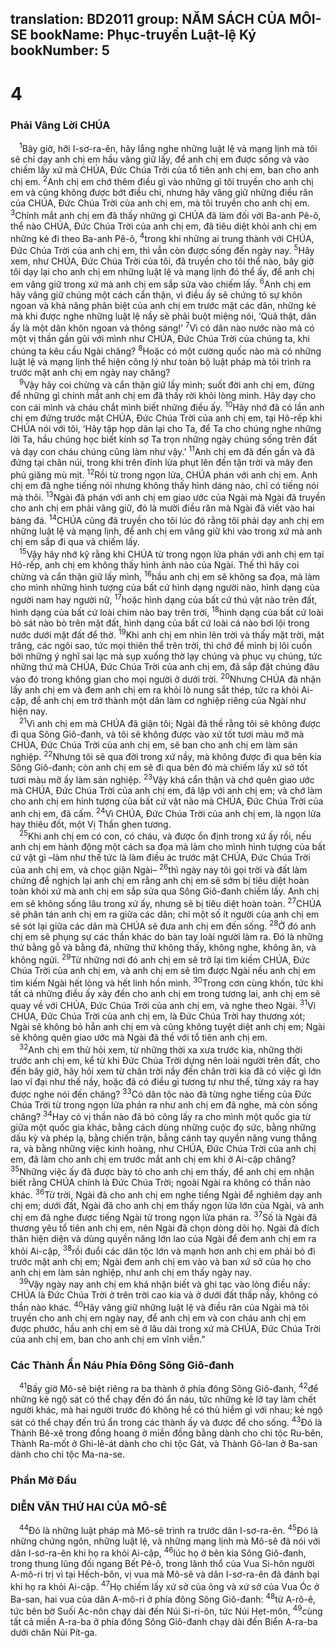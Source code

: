 translation: BD2011
group: NĂM SÁCH CỦA MÔI-SE
bookName: Phục-truyền Luật-lệ Ký 
bookNumber: 5
-------

<div class="title"><h1>4</h1><h3>Phải Vâng Lời CHÚA</h3></div>
<span class="verse phu_4_1"> <sup>1</sup>Bây giờ, hỡi I-sơ-ra-ên, hãy lắng nghe những luật lệ và mạng lịnh mà tôi sẽ chỉ dạy anh chị em hầu vâng giữ lấy, để anh chị em được sống và vào chiếm lấy xứ mà CHÚA, Ðức Chúa Trời của tổ tiên anh chị em, ban cho anh chị em. </span>
<span class="verse phu_4_2"><sup>2</sup>Anh chị em chớ thêm điều gì vào những gì tôi truyền cho anh chị em và cũng không được bớt điều chi, nhưng hãy vâng giữ những điều răn của CHÚA, Ðức Chúa Trời của anh chị em, mà tôi truyền cho anh chị em. </span>
<span class="verse phu_4_3"><sup>3</sup>Chính mắt anh chị em đã thấy những gì CHÚA đã làm đối với Ba-anh Pê-ô, thể nào CHÚA, Ðức Chúa Trời của anh chị em, đã tiêu diệt khỏi anh chị em những kẻ đi theo Ba-anh Pê-ô, </span>
<span class="verse phu_4_4"><sup>4</sup>trong khi những ai trung thành với CHÚA, Ðức Chúa Trời của anh chị em, thì vẫn còn được sống đến ngày nay. </span>
<span class="verse phu_4_5"><sup>5</sup>Hãy xem, như CHÚA, Ðức Chúa Trời của tôi, đã truyền cho tôi thể nào, bây giờ tôi dạy lại cho anh chị em những luật lệ và mạng lịnh đó thể ấy, để anh chị em vâng giữ trong xứ mà anh chị em sắp sửa vào chiếm lấy. </span>
<span class="verse phu_4_6"><sup>6</sup>Anh chị em hãy vâng giữ chúng một cách cẩn thận, vì điều ấy sẽ chứng tỏ sự khôn ngoan và khả năng phân biệt của anh chị em trước mặt các dân, những kẻ mà khi được nghe những luật lệ nầy sẽ phải buột miệng nói, ‘Quả thật, dân ấy là một dân khôn ngoan và thông sáng!’ </span>
<span class="verse phu_4_7"><sup>7</sup>Vì có dân nào nước nào mà có một vị thần gần gũi với mình như CHÚA, Ðức Chúa Trời của chúng ta, khi chúng ta kêu cầu Ngài chăng? </span>
<span class="verse phu_4_8"><sup>8</sup>Hoặc có một cường quốc nào mà có những luật lệ và mạng lịnh thể hiện công lý như toàn bộ luật pháp mà tôi trình ra trước mặt anh chị em ngày nay chăng?<br/></span>
<span class="verse phu_4_9"> <sup>9</sup>Vậy hãy coi chừng và cẩn thận giữ lấy mình; suốt đời anh chị em, đừng để những gì chính mắt anh chị em đã thấy rời khỏi lòng mình. Hãy dạy cho con cái mình và cháu chắt mình biết những điều ấy. </span>
<span class="verse phu_4_10"><sup>10</sup>Hãy nhớ đã có lần anh chị em đứng trước mặt CHÚA, Ðức Chúa Trời của anh chị em, tại Hô-rếp khi CHÚA nói với tôi, ‘Hãy tập họp dân lại cho Ta, để Ta cho chúng nghe những lời Ta, hầu chúng học biết kính sợ Ta trọn những ngày chúng sống trên đất và dạy con cháu chúng cũng làm như vậy.’ </span>
<span class="verse phu_4_11"><sup>11</sup>Anh chị em đã đến gần và đã đứng tại chân núi, trong khi trên đỉnh lửa phụt lên đến tận trời và mây đen phủ giăng mù mịt. </span>
<span class="verse phu_4_12"><sup>12</sup>Rồi từ trong ngọn lửa, CHÚA phán với anh chị em. Anh chị em đã nghe tiếng nói nhưng không thấy hình dáng nào, chỉ có tiếng nói mà thôi. </span>
<span class="verse phu_4_13"><sup>13</sup>Ngài đã phán với anh chị em giao ước của Ngài mà Ngài đã truyền cho anh chị em phải vâng giữ, đó là mười điều răn mà Ngài đã viết vào hai bảng đá. </span>
<span class="verse phu_4_14"><sup>14</sup>CHÚA cũng đã truyền cho tôi lúc đó rằng tôi phải dạy anh chị em những luật lệ và mạng lịnh, để anh chị em vâng giữ khi vào trong xứ mà anh chị em sắp đi qua và chiếm lấy.<br/></span>
<span class="verse phu_4_15"> <sup>15</sup>Vậy hãy nhớ kỹ rằng khi CHÚA từ trong ngọn lửa phán với anh chị em tại Hô-rếp, anh chị em không thấy hình ảnh nào của Ngài. Thế thì hãy coi chừng và cẩn thận giữ lấy mình, </span>
<span class="verse phu_4_16"><sup>16</sup>hầu anh chị em sẽ không sa đọa, mà làm cho mình những hình tượng của bất cứ hình dạng người nào, hình dạng của người nam hay người nữ, </span>
<span class="verse phu_4_17"><sup>17</sup>hoặc hình dạng của bất cứ thú vật nào trên đất, hình dạng của bất cứ loài chim nào bay trên trời, </span>
<span class="verse phu_4_18"><sup>18</sup>hình dạng của bất cứ loài bò sát nào bò trên mặt đất, hình dạng của bất cứ loài cá nào bơi lội trong nước dưới mặt đất để thờ. </span>
<span class="verse phu_4_19"><sup>19</sup>Khi anh chị em nhìn lên trời và thấy mặt trời, mặt trăng, các ngôi sao, tức mọi thiên thể trên trời, thì chớ để mình bị lôi cuốn bởi những ý nghĩ sai lạc mà sụp xuống thờ lạy chúng và phục vụ chúng, tức những thứ mà CHÚA, Ðức Chúa Trời của anh chị em, đã sắp đặt chúng đâu vào đó trong không gian cho mọi người ở dưới trời. </span>
<span class="verse phu_4_20"><sup>20</sup>Nhưng CHÚA đã nhận lấy anh chị em và đem anh chị em ra khỏi lò nung sắt thép, tức ra khỏi Ai-cập, để anh chị em trở thành một dân làm cơ nghiệp riêng của Ngài như hiện nay.<br/></span>
<span class="verse phu_4_21"> <sup>21</sup>Vì anh chị em mà CHÚA đã giận tôi; Ngài đã thề rằng tôi sẽ không được đi qua Sông Giô-đanh, và tôi sẽ không được vào xứ tốt tươi màu mỡ mà CHÚA, Ðức Chúa Trời của anh chị em, sẽ ban cho anh chị em làm sản nghiệp. </span>
<span class="verse phu_4_22"><sup>22</sup>Nhưng tôi sẽ qua đời trong xứ nầy, mà không được đi qua bên kia Sông Giô-đanh; còn anh chị em sẽ đi qua bên đó mà chiếm lấy xứ sở tốt tươi màu mỡ ấy làm sản nghiệp. </span>
<span class="verse phu_4_23"><sup>23</sup>Vậy khá cẩn thận và chớ quên giao ước mà CHÚA, Ðức Chúa Trời của anh chị em, đã lập với anh chị em; và chớ làm cho anh chị em hình tượng của bất cứ vật nào mà CHÚA, Ðức Chúa Trời của anh chị em, đã cấm. </span>
<span class="verse phu_4_24"><sup>24</sup>Vì CHÚA, Ðức Chúa Trời của anh chị em, là ngọn lửa hay thiêu đốt, một Vị Thần ghen tương.<br/></span>
<span class="verse phu_4_25"> <sup>25</sup>Khi anh chị em có con, có cháu, và được ổn định trong xứ ấy rồi, nếu anh chị em hành động một cách sa đọa mà làm cho mình hình tượng của bất cứ vật gì –làm như thế tức là làm điều ác trước mặt CHÚA, Ðức Chúa Trời của anh chị em, và chọc giận Ngài– </span>
<span class="verse phu_4_26"><sup>26</sup>thì ngày nay tôi gọi trời và đất làm chứng để nghịch lại anh chị em rằng anh chị em sẽ sớm bị tiêu diệt hoàn toàn khỏi xứ mà anh chị em sắp sửa qua Sông Giô-đanh chiếm lấy. Anh chị em sẽ không sống lâu trong xứ ấy, nhưng sẽ bị tiêu diệt hoàn toàn. </span>
<span class="verse phu_4_27"><sup>27</sup>CHÚA sẽ phân tán anh chị em ra giữa các dân; chỉ một số ít người của anh chị em sẽ sót lại giữa các dân mà CHÚA sẽ đưa anh chị em đến sống. </span>
<span class="verse phu_4_28"><sup>28</sup>Ở đó anh chị em sẽ phụng sự các thần khác do bàn tay loài người làm ra. Ðó là những thứ bằng gỗ và bằng đá, những thứ không thấy, không nghe, không ăn, và không ngửi. </span>
<span class="verse phu_4_29"><sup>29</sup>Từ những nơi đó anh chị em sẽ trở lại tìm kiếm CHÚA, Ðức Chúa Trời của anh chị em, và anh chị em sẽ tìm được Ngài nếu anh chị em tìm kiếm Ngài hết lòng và hết linh hồn mình. </span>
<span class="verse phu_4_30"><sup>30</sup>Trong cơn cùng khốn, tức khi tất cả những điều ấy xảy đến cho anh chị em trong tương lai, anh chị em sẽ quay về với CHÚA, Ðức Chúa Trời của anh chị em, và nghe theo Ngài. </span>
<span class="verse phu_4_31"><sup>31</sup>Vì CHÚA, Ðức Chúa Trời của anh chị em, là Ðức Chúa Trời hay thương xót; Ngài sẽ không bỏ hẳn anh chị em và cũng không tuyệt diệt anh chị em; Ngài sẽ không quên giao ước mà Ngài đã thề với tổ tiên anh chị em.<br/></span>
<span class="verse phu_4_32"> <sup>32</sup>Anh chị em thử hỏi xem, từ những thời xa xưa trước kia, những thời trước anh chị em, kể từ khi Ðức Chúa Trời dựng nên loài người trên đất, cho đến bây giờ, hãy hỏi xem từ chân trời nầy đến chân trời kia đã có việc gì lớn lao vĩ đại như thế nầy, hoặc đã có điều gì tương tự như thế, từng xảy ra hay được nghe nói đến chăng? </span>
<span class="verse phu_4_33"><sup>33</sup>Có dân tộc nào đã từng nghe tiếng của Ðức Chúa Trời từ trong ngọn lửa phán ra như anh chị em đã nghe, mà còn sống chăng? </span>
<span class="verse phu_4_34"><sup>34</sup>Hay có vị thần nào đã bỏ công lấy ra cho mình một quốc gia từ giữa một quốc gia khác, bằng cách dùng những cuộc đọ sức, bằng những dấu kỳ và phép lạ, bằng chiến trận, bằng cánh tay quyền năng vung thẳng ra, và bằng những việc kinh hoàng, như CHÚA, Ðức Chúa Trời của anh chị em, đã làm cho anh chị em trước mắt anh chị em khi ở Ai-cập chăng? </span>
<span class="verse phu_4_35"><sup>35</sup>Những việc ấy đã được bày tỏ cho anh chị em thấy, để anh chị em nhận biết rằng CHÚA chính là Ðức Chúa Trời; ngoài Ngài ra không có thần nào khác. </span>
<span class="verse phu_4_36"><sup>36</sup>Từ trời, Ngài đã cho anh chị em nghe tiếng Ngài để nghiêm dạy anh chị em; dưới đất, Ngài đã cho anh chị em thấy ngọn lửa lớn của Ngài, và anh chị em đã nghe được tiếng Ngài từ trong ngọn lửa phán ra. </span>
<span class="verse phu_4_37"><sup>37</sup>Số là Ngài đã thương yêu tổ tiên anh chị em, nên Ngài đã chọn dòng dõi họ. Ngài đã đích thân hiện diện và dùng quyền năng lớn lao của Ngài để đem anh chị em ra khỏi Ai-cập, </span>
<span class="verse phu_4_38"><sup>38</sup>rồi đuổi các dân tộc lớn và mạnh hơn anh chị em phải bỏ đi trước mặt anh chị em; Ngài đem anh chị em vào và ban xứ sở của họ cho anh chị em làm sản nghiệp, như anh chị em thấy ngày nay.<br/></span>
<span class="verse phu_4_39"> <sup>39</sup>Vậy ngày nay anh chị em khá nhận biết và ghi tạc vào lòng điều nầy: CHÚA là Ðức Chúa Trời ở trên trời cao kia và ở dưới đất thấp nầy, không có thần nào khác. </span>
<span class="verse phu_4_40"><sup>40</sup>Hãy vâng giữ những luật lệ và điều răn của Ngài mà tôi truyền cho anh chị em ngày nay, để anh chị em và con cháu anh chị em được phước, hầu anh chị em sẽ ở lâu dài trong xứ mà CHÚA, Ðức Chúa Trời của anh chị em, ban cho anh chị em vĩnh viễn.”<br/></span>
<div class="title"><h3>Các Thành Ẩn Náu Phía Ðông Sông Giô-đanh</h3></div>
<span class="verse phu_4_41"> <sup>41</sup>Bấy giờ Mô-sê biệt riêng ra ba thành ở phía đông Sông Giô-đanh, </span>
<span class="verse phu_4_42"><sup>42</sup>để những kẻ ngộ sát có thể chạy đến đó ẩn náu, tức những kẻ lỡ tay làm chết người khác, mà hai người trước đó không hề có thù hiềm gì với nhau; kẻ ngộ sát có thể chạy đến trú ẩn trong các thành ấy và được để cho sống. </span>
<span class="verse phu_4_43"><sup>43</sup>Ðó là Thành Bê-xê trong đồng hoang ở miền đồng bằng dành cho chi tộc Ru-bên, Thành Ra-mốt ở Ghi-lê-át dành cho chi tộc Gát, và Thành Gô-lan ở Ba-san dành cho chi tộc Ma-na-se. <br/></span>
<div class="title"><h3>Phần Mở Ðầu</h3><h3>DIỄN VĂN THỨ HAI CỦA MÔ-SÊ</h3></div>
<span class="verse phu_4_44"> <sup>44</sup>Ðó là những luật pháp mà Mô-sê trình ra trước dân I-sơ-ra-ên. </span>
<span class="verse phu_4_45"><sup>45</sup>Ðó là những chứng ngôn, những luật lệ, và những mạng lịnh mà Mô-sê đã nói với dân I-sơ-ra-ên khi họ ra khỏi Ai-cập, </span>
<span class="verse phu_4_46"><sup>46</sup>lúc họ ở bên kia Sông Giô-đanh, trong thung lũng đối ngang Bết Pê-ô, trong lãnh thổ của Vua Si-hôn người A-mô-ri trị vì tại Hếch-bôn, vị vua mà Mô-sê và dân I-sơ-ra-ên đã đánh bại khi họ ra khỏi Ai-cập. </span>
<span class="verse phu_4_47"><sup>47</sup>Họ chiếm lấy xứ sở của ông và xứ sở của Vua Óc ở Ba-san, hai vua của dân A-mô-ri ở phía đông Sông Giô-đanh: </span>
<span class="verse phu_4_48"><sup>48</sup>từ A-rô-ê, tức bên bờ Suối Ạc-nôn chạy dài đến Núi Si-ri-ôn, tức Núi Hẹt-môn, </span>
<span class="verse phu_4_49"><sup>49</sup>cùng tất cả miền A-ra-ba ở phía đông Sông Giô-đanh chạy dài đến Biển A-ra-ba dưới chân Núi Pít-ga.<br/></span>
